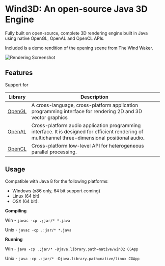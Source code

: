# Wind3D: An open-source Java 3D Engine

Fully built on open-source, complete 3D rendering engine built in Java using native OpenGL, OpenAL and OpenCL APIs. 

Included is a demo rendition of the opening scene from The Wind Waker.

![Rendering Screenshot](https://i.imgur.com/1HRdqou.png)

## Features

Support for 

|Library|Description|
|-------|-----------|
|[OpenGL](https://www.opengl.org/)|A cross-language, cross-platform application programming interface for rendering 2D and 3D vector graphics|
|[OpenAL](https://www.openal.org/)|Cross-platform audio application programming interface. It is designed for efficient rendering of multichannel three-dimensional positional audio.|
|[OpenCL](https://www.khronos.org/opencl/)|Cross-platform low-level API for heterogeneous parallel processing.|

## Usage

Compatible with Java 8 for the following platforms:
* Windows (x86 only, 64 bit support coming) 
* Linux (64 bit) 
* OSX (64 bit).

**Compiling**

Win - `javac -cp .;jar/* *.java`

Unix - `javac -cp .:jar/* *.java`

**Running**

Win - `java -cp .;jar/* -Djava.library.path=native/win32 CGApp`

Unix - `java -cp .:jar/* -Djava.library.path=native/linux CGApp`


